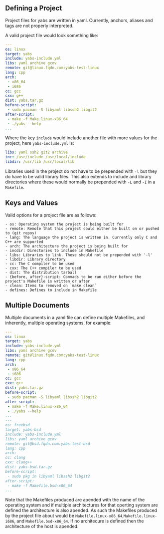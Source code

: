 ## Defining a Project
Project files for yabs are written in yaml. Currently, anchors, aliases and tags 
are not properly
interpreted.

A valid project file would look something like:
```YAML
---
os: linux
target: yabs
include: yabs-include.yml
libs: yaml archive gcov
remote: git@linux.fqdn.com:yabs-test-linux
lang: cpp
arch:
 - x86_64
 - i686
cc: gcc
cxx: g++
dist: yabs.tar.gz
before-script:
 - sudo pacman -S libyaml libssh2 libgit2
after-script:
 - make -f Make.linux-x86_64
 - ./yabs --help
...
```
Where the key `include` would include another file with more values 
for the project, here `yabs-include.yml` is:
```YAML
libs: yaml ssh2 git2 archive
inc: /usr/include /usr/local/include
libdir: /usr/lib /usr/local/lib
```
Libraries used in the project do not have to be prepended with `-l` but they do 
have to be valid library files. This also extends to include and library 
directories where these would normally be prepended with `-L` and `-I` in a 
`Makefile`.

## Keys and Values

Valid options for a project file are as follows:
```
- os: Operating system the project is being built for
- remote: Remote that this project could either be built on or pushed to (git repos)
- lang: The language the project is written in. Currently only C and C++ are supported
- arch: The architecture the project is being built for
- incdir: Directories to include in Makefile
- libs: Libraries to link. These should not be prepended with '-l'
- libdir: Library directory
- cc: The C compiler to be used
- cxx: The C++ compiler to be used
- dist: The distribution tarball
- {before, after}-script: Commads to be run either before the project's Makefile is written or after
- clean: Items to removed on `make clean`
- defines: Defines to include in Makefile
```

## Multiple Documents
Multiple documents in a yaml file can define multiple Makefiles, and inherently,
multiple operating systems, for example:
```YAML
---
os: linux
target: yabs
include: yabs-include.yml
libs: yaml archive gcov
remote: git@linux.fqdn.com:yabs-test-linux
lang: cpp
arch:
 - x86_64
 - i686
cc: gcc
cxx: g++
dist: yabs.tar.gz
before-script:
 - sudo pacman -S libyaml libssh2 libgit2
after-script:
 - make -f Make.linux-x86_64
 - ./yabs --help
...
---
os: freebsd
target: yabs-bsd
include: yabs-include.yml
libs: yaml archive gcov
remote: git@bsd.fqdn.com:yabs-test-bsd
lang: cpp
arch:
cc: clang
cxx: clang++
dist: yabs-bsd.tar.gz
before-script:
 - sudo pkg in libyaml libssh2 libgit2
after-script:
 - make -f Makefile.bsd-x86_64
...
```
Note that the Makefiles produced are apended with the name of the operating 
system and if multiple architectures for that operting system are defined 
the architecture is also apended. As such the Makefiles produced by the project
file about would be `Makefile.linux-x86_64`,`Makefile.linux-i686`, 
and `Makefile.bsd-x86_64`. If no architecure is defined then the architecture 
of the host is apended.
